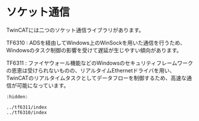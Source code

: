 # ソケット通信

TwinCATには二つのソケット通信ライブラリがあります。

TF6310
    : ADSを経由してWindows上のWinSockを用いた通信を行うため、Windowsのタスク制御の影響を受けて遅延が生じやすい傾向があります。

TF6311
    : ファイヤウォール機能などのWindowsのセキュリティフレームワークの恩恵は受けられないものの、リアルタイムEthernetドライバを用い、TwinCATのリアルタイムタスクとしてデータフローを制御するため、高速な通信が可能になっています。

```{toctree}
:hidden:

../tf6311/index
../tf6310/index
```

